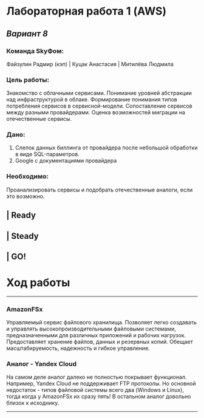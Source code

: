 # **Лабораторная работа 1 (AWS)**
## *Вариант 8*

### Команда SkyФом:
Файзулин Радмир (кэп) |
Куцак Анастасия |
Митилёва Людмила

### Цель работы:
Знакомство с облачными сервисами. Понимание уровней абстракции над инфраструктурой в облаке. Формирование понимания типов потребления сервисов в сервисной-модели. Сопоставление сервисов между разными провайдерами. Оценка возможностей миграции на отечественные сервисы.

### Дано:
1. Слепок данных биллинга от провайдера после небольшой обработки в виде SQL-параметров.
2. Google с документациями провайдера

### Необходимо:
Проанализировать сервисы и подобрать отечественные аналоги, если это возможно.

## | Ready
## | Steady
## | GO!

# Ход работы
____________
### AmazonFSx
Управляемый сервис файлового хранилища. Позволяет легко создавать и управлять высокопроизводительными файловыми системами, предназначенными для различных приложений и рабочих нагрузок. Предоставляет хранение файлов, данных и резервных копий.
Обещает масштабируемость, надежность и гибкое управление.
### Аналог - Yandex Cloud
На самом деле аналог далеко не полностью покрывает функционал. Например, Yandex Cloud не поддерживает FTP протоколы. Но основной недостаток - типов файловой системы всего два (Windows и Linux), тогда когда у AmazonFSx их сразу пять! В остальном аналог довольно близок к исходнику.
_______________________________________________________________________________

